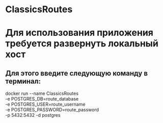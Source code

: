 # ClassicsRoutes

# Для использования приложения требуется развернуть локальный хост

## Для этого введите следующую команду в терминал:

docker run --name ClassicsRoutes \
-e POSTGRES_DB=route_database \
-e POSTGRES_USER=route_username \
-e POSTGRES_PASSWORD=route_password \
-p 5432:5432 -d postgres
